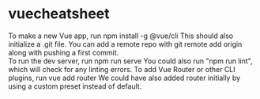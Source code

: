 # vuecheatsheet
To make a new Vue app, run
    npm install -g @vue/cli
This should also initialize a .git file. You can add a remote repo with
    git remote add origin <remote repository URL>
along with pushing a first commit.<br>
To run the dev server, run
    npm run serve
You could also run "npm run lint", which will check for any linting errors.
To add Vue Router or other CLI plugins, run
    vue add router
We could have also added router initially by using a custom preset instead of default.